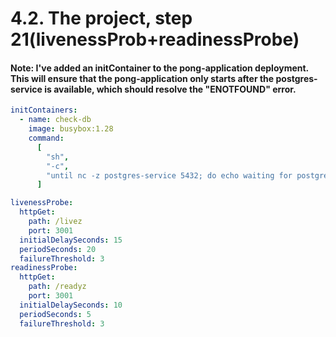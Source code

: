 # 4.2. The project, step 21(livenessProb+readinessProbe)

#### Note: I've added an initContainer to the pong-application deployment. This will ensure that the pong-application only starts after the postgres-service is available, which should resolve the "ENOTFOUND" error.

```yaml
initContainers:
  - name: check-db
    image: busybox:1.28
    command:
      [
        "sh",
        "-c",
        "until nc -z postgres-service 5432; do echo waiting for postgres; sleep 2; done;",
      ]
```

```yaml
livenessProbe:
  httpGet:
    path: /livez
    port: 3001
  initialDelaySeconds: 15
  periodSeconds: 20
  failureThreshold: 3
readinessProbe:
  httpGet:
    path: /readyz
    port: 3001
  initialDelaySeconds: 10
  periodSeconds: 5
  failureThreshold: 3
```
